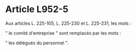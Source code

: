 # Article L952-5

Aux articles L. 225-105, L. 225-230 et L. 225-231, les mots :

" le comité d'entreprise " sont remplacés par les mots :

" les délégués du personnel ".
